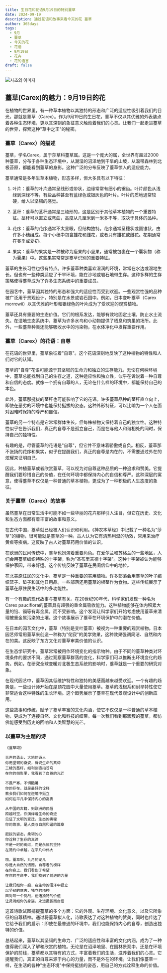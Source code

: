 ```yaml
---
title: 生日花和花语9月19日的特别薹草
date: 2024-09-19
description: 通过花语和故事来看今天的花 薹草
author: 365days
tags:
  - 9月
  - 薹草
  - 今天的花
  - 花语
  - 9月19日
  - 花卉
  - 花的语言
draft: false
---
```



![사초의 이미지](https://cdn.pixabay.com/photo/2011/04/29/11/26/swamp-sedge-7118_960_720.jpg#center)


## 薹草(Carex)的魅力：9月19日的花

在植物的世界里，有一种草本植物以其独特的形态和广泛的适应性吸引着我们的目光，那就是薹草（Carex）。作为9月19日的生日花，薹草不仅以其优雅的外表装点着各种生态环境，更以其深刻的象征意义触动着我们的心灵。让我们一起走进薹草的世界，探索这种"草中之王"的秘密。

### 薹草（Carex）的描述

薹草，学名Carex，属于莎草科薹草属。这是一个庞大的属，全世界有超过2000种薹草，分布于各种生态环境中，从潮湿的沼泽地到干旱的山坡，从温带森林到北极苔原，都能看到薹草的身影。这种广泛的分布反映了薹草惊人的适应能力。

薹草通常是多年生草本植物，形态多样，但大多具有以下特征：

1. 叶片：薹草的叶片通常呈线形或带状，边缘常常有细小的锯齿。叶片颜色从浅绿到深绿不等，有些品种甚至有蓝绿色或银灰色的叶片。叶片的质地通常较硬，给人以坚韧的感觉。

2. 茎秆：薹草的茎秆通常是三棱形的，这是区别于其他草本植物的一个重要特征。茎秆可以直立或弯曲，高度从几厘米到一米多不等，取决于具体的品种。

3. 花序：薹草的花序通常不太显眼，但结构独特。花序通常呈穗状或圆锥状，由许多小穗组成。每个小穗中包含雄花和雌花，或者只有雄花或雌花。花期通常在春季或夏初。

4. 果实：薹草的果实是一种被称为瘦果的小坚果，通常被包裹在一个囊状物（称为囊果）中。这些果实常常是薹草识别的重要特征。

薹草的生长习性也很有特点。许多薹草种类喜欢湿润的环境，常常在水边或湿地生长。但也有一些种类适应了干旱环境，能在沙地或岩石地带生存。这种多样的生存策略使得薹草成为了许多生态系统中的重要成员。

在园艺中，薹草因其独特的形态和强大的适应性而受到欢迎。一些观赏性强的品种被广泛用于景观设计，特别是在水景或岩石园中。例如，日本变叶薹草（Carex morrowii）以其优雅的叶形和银绿色的叶片成为了受欢迎的观赏植物。

薹草还具有重要的生态价值。它们的根系发达，能够有效地固定土壤，防止水土流失。在湿地生态系统中，薹草为许多水鸟和小动物提供了栖息和筑巢的场所。此外，一些薹草种类还能够吸收水中的污染物，在水体净化中发挥重要作用。

### 薹草（Carex）的花语：自尊

在花语的世界里，薹草象征着"自尊"。这个花语深刻地反映了这种植物的特性和人们对它的认知。

薹草的"自尊"花语可能源于其坚韧的生命力和独立的生存能力。无论在何种环境中，薹草总能找到自己的生存之道，这种适应性和独立性，似乎在诉说着一种自尊和自信的态度。就像一个拥有自尊的人，无论在什么样的环境中，都能保持自己的本色。

此外，薹草那挺拔的茎秆也可能影响了它的花语。许多薹草品种的茎秆直立向上，即使在恶劣的环境中也能保持挺拔的姿态。这种外形特征，可以比喻为一个人在面对困难时保持的尊严和自信。

薹草的另一个特点是它常常群体生长，但每株植物又保持着自己的独立性。这种特性似乎在告诉我们，真正的自尊不是孤立自己，而是在与他人和谐相处的同时，保持自己的独特性。

有趣的是，尽管薹草的花语是"自尊"，但它并不意味着骄傲或自负。相反，薹草那不张扬的花序和果实，似乎在提醒我们，真正的自尊是内在的，不需要通过外在的炫耀来证明自己。

因此，种植薹草或者欣赏薹草，可以视为对自尊这种品质的一种追求和赞美。它提醒我们要珍惜自己的价值，在任何环境中都保持内心的自信和尊严。这种深层的寓意，使得薹草不仅仅是一种普通的草本植物，更成为了一种积极的人生态度的象征。

### 关于薹草（Carex）的故事

虽然薹草在日常生活中可能不如一些华丽的花卉那样引人注目，但它在历史、文化和生态方面都有着丰富的故事和意义。

在古代中国，薹草就已经被人们认识和利用。《神农本草经》中记载了一种名为"莎草"的植物，很可能就是薹草的一种。古人认为它有清热利湿的功效，常用来治疗黄疸等疾病。这反映了古人对薹草药用价值的认识。

在欧洲的民间传统中，薹草也扮演着重要角色。在爱尔兰和苏格兰的一些地区，人们会用薹草编织特殊的十字架，称为"圣布里吉德十字架"。这种十字架被认为能够保护家园，带来好运。这个传统反映了薹草在民间信仰中的地位。

在北美原住民的文化中，薹草是一种重要的实用植物。许多部落会用薹草的叶子编织篮子、垫子和其他日用品。一些部落还用薹草的根茎作为食物。这些传统展示了薹草在原住民生活中的多功能性。

有一个有趣的现代故事与薹草有关。在20世纪90年代，科学家们发现一种名为Carex pauciflora的薹草具有超强的重金属吸收能力。这种植物能够在体内积累大量的铅、镉等有毒金属，而不受影响。这个发现让科学家们开始考虑使用薹草来清理被重金属污染的土壤。这个故事展示了薹草在环境保护中的潜在价值。

在日本的园艺文化中，薹草（特别是变叶薹草）被视为一种重要的观赏植物。日本园艺师常用薹草来创造一种称为"侘寂"的美学效果，这种效果强调简洁、自然和内在的美。这反映了东方文化对薹草审美价值的认识。

在生态学研究中，薹草常常被用作环境变化的指示物种。由于不同的薹草种类对环境条件的要求不同，通过观察薹草群落的变化，科学家们可以推断出环境变化的趋势。例如，在研究全球变暖对北极生态系统的影响时，薹草就是一个重要的研究对象。

在现代园艺中，薹草因其低维护特性和独特的美感而越来越受欢迎。一个有趣的趋势是，一些设计师开始在屋顶花园中大量使用薹草。薹草的浅根系和耐旱特性使它非常适合这种特殊的生长环境。这个趋势展示了薹草在现代景观设计中的创新应用。

这些故事和传统，赋予了薹草丰富的文化内涵，使它不仅仅是一种普通的草本植物，更成为了连接自然、文化和科技的纽带。每一次我们看到那簇簇的薹草，都仿佛能感受到历史的回响和人类智慧的光芒。

### 以薹草为主题的诗


```
《薹草颂》

无声的勇士，大地的诗人
你用坚韧的身姿，诉说生命的真谛
三棱的茎秆，如利剑直指苍穹
在你的倒影里，我看到了自尊的光芒

不畏严寒，不惧酷暑
你的存在，就是最好的诠释
教会我们如何在逆境中挺立
如何在平凡中保持内心的高贵

从中国的古籍，到欧洲的民俗
跨越时空，你演绎着生命的奇迹
见证了文明的变迁，生态的奥秘
你的故事，是人类与自然和谐的篇章

挺拔的姿态，柔韧的心
你诠释了生存的真谛
不是一时的绚烂，而是永恒的坚持
在简约中卓越，在平凡中伟大

哦，薹草啊，九月的宠儿
你是大自然的馈赠，自尊者的榜样
在你身上，我们看到了希望
在你的生命中，我们找到了前进的力量

让我们如你一般，在生命的沼泽中挺立
以坚韧的意志，独立的精神
面对每一个挑战，创造独特的价值
让灵魂如你的身姿，永远挺拔而自信
```

这首诗歌试图捕捉薹草的多个方面：它的外观、生存环境、文化意义，以及它所象征的自尊精神。通过将薹草拟人化，诗歌表达了对这种植物的赞美，同时也传达了它给予我们的启示：即使在最普通的环境中，我们也能保持内心的自尊，创造出独特的价值。

总结起来，薹草以其坚韧的生命力、广泛的适应性和丰富的文化内涵，成为了一种值得我们深入了解和欣赏的植物。无论是在沼泽地里、在园林景观中，还是在环境保护的前线，薹草都以其特有的方式，丰富着我们的生活，滋养着我们的心灵。它提醒我们，真正的自尊来源于内心的力量，而不是外在的环境。让我们像薹草一样，在生活的各种"生态环境"中保持挺拔的姿态，用自己的方式诠释生命的价值。

